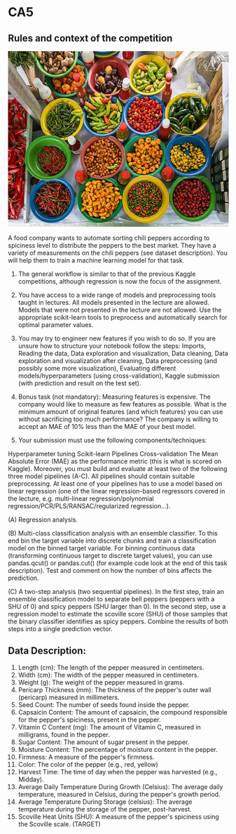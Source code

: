 # CA5

## Rules and context of the competition

![screenshot](https://github.com/JonyKarmakar/MachineLearning/blob/main/CA5/fruits.png)

A food company wants to automate sorting chili peppers according to spiciness level to distribute the peppers to the best market. They have a variety of measurements on the chili peppers (see dataset description). You will help them to train a machine learning model for that task.

1. The general workflow is similar to that of the previous Kaggle competitions, although regression is now the focus of the assignment.

2. You have access to a wide range of models and preprocessing tools taught in lectures. All models presented in the lecture are allowed. Models that were not presented in the lecture are not allowed. Use the appropriate scikit-learn tools to preprocess and automatically search for optimal parameter values.

3. You may try to engineer new features if you wish to do so. If you are unsure how to structure your notebook follow the steps: Imports, Reading the data, Data exploration and visualization, Data cleaning, Data exploration and visualization after cleaning, Data preprocessing (and possibly some more visualization), Evaluating different models/hyperparameters (using cross-validation), Kaggle submission (with prediction and result on the test set).

4. Bonus task (not mandatory): Measuring features is expensive. The company would like to measure as few features as possible. What is the minimum amount of original features (and which features) you can use without sacrificing too much performance? The company is willing to accept an MAE of 10% less than the MAE of your best model.

5. Your submission must use the following components/techniques:

Hyperparameter tuning
Scikit-learn Pipelines
Cross-validation
The Mean Absolute Error (MAE) as the performance metric (this is what is scored on Kaggle).
Moreover, you must build and evaluate at least two of the following three model pipelines (A-C). All pipelines should contain suitable preprocessing. At least one of your pipelines has to use a model based on linear regression (one of the linear regression-based regressors covered in the lecture, e.g. multi-linear regression/polynomial regression/PCR/PLS/RANSAC/regularized regression...).

(A) Regression analysis.

(B) Multi-class classification analysis with an ensemble classifier. To this end bin the target variable into discrete chunks and train a classification model on the binned target variable. For binning continuous data (transforming continuous target to discrete target values), you can use pandas.qcut() or pandas.cut() (for example code look at the end of this task description). Test and comment on how the number of bins affects the prediction.

(C) A two-step analysis (two sequential pipelines). In the first step, train an ensemble classification model to separate bell peppers (peppers with a SHU of 0) and spicy peppers (SHU larger than 0). In the second step, use a regression model to estimate the scoville score (SHU) of those samples that the binary classifier identifies as spicy peppers. Combine the results of both steps into a single prediction vector.

## Data Description:

1. Length (cm): The length of the pepper measured in centimeters.
2. Width (cm): The width of the pepper measured in centimeters.
3. Weight (g): The weight of the pepper measured in grams.
4. Pericarp Thickness (mm): The thickness of the pepper's outer wall (pericarp) measured in millimeters.
5. Seed Count: The number of seeds found inside the pepper.
6. Capsaicin Content: The amount of capsaicin, the compound responsible for the pepper's spiciness, present in the pepper.
7. Vitamin C Content (mg): The amount of Vitamin C, measured in milligrams, found in the pepper.
8. Sugar Content: The amount of sugar present in the pepper.
9. Moisture Content: The percentage of moisture content in the pepper.
10. Firmness: A measure of the pepper's firmness.
11. Color: The color of the pepper (e.g., red, yellow)
12. Harvest Time: The time of day when the pepper was harvested (e.g., Midday).
13. Average Daily Temperature During Growth (Celsius): The average daily temperature, measured in Celsius, during the pepper's growth period.
14. Average Temperature During Storage (celsius): The average temperature during the storage of the pepper, post-harvest.
15. Scoville Heat Units (SHU): A measure of the pepper's spiciness using the Scoville scale. (TARGET)
